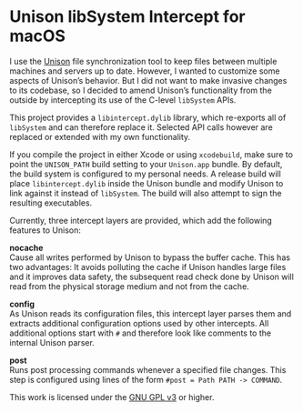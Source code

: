 Unison libSystem Intercept for macOS
====================================

I use the [Unison](www.seas.upenn.edu/~bcpierce/unison/) file synchronization tool to keep 
files between multiple machines and servers up to date. However, I wanted to customize some 
aspects of Unison’s behavior. But I did not want to make invasive changes to its codebase, 
so I decided to amend Unison’s functionality from the outside by intercepting its use of the 
C-level `libSystem` APIs.

This project provides a `libintercept.dylib` library, which re-exports all of `libSystem` 
and can therefore replace it. Selected API calls however are replaced or extended with my 
own functionality.

If you compile the project in either Xcode or using `xcodebuild`, make sure to point the 
`UNISON_PATH` build setting to your `Unison.app` bundle. By default, the build system is 
configured to my personal needs. A release build will place `libintercept.dylib` inside the 
Unison bundle and modify Unison to link against it instead of `libSystem`. The build will 
also attempt to sign the resulting executables.

Currently, three intercept layers are provided, which add the following features to Unison:

**nocache**  
Cause all writes performed by Unison to bypass the buffer cache. This has two advantages: It 
avoids polluting the cache if Unison handles large files and it improves data safety, the 
subsequent read check done by Unison will read from the physical storage medium and not from 
the cache.

**config**  
As Unison reads its configuration files, this intercept layer parses them and extracts 
additional configuration options used by other intercepts. All additional options start with 
`#` and therefore look like comments to the internal Unison parser.

**post**  
Runs post processing commands whenever a specified file changes. This step is configured 
using lines of the form `#post = Path PATH -> COMMAND`.

This work is licensed under the [GNU GPL v3](https://www.gnu.org/licenses/gpl-3.0.html) or 
higher.
